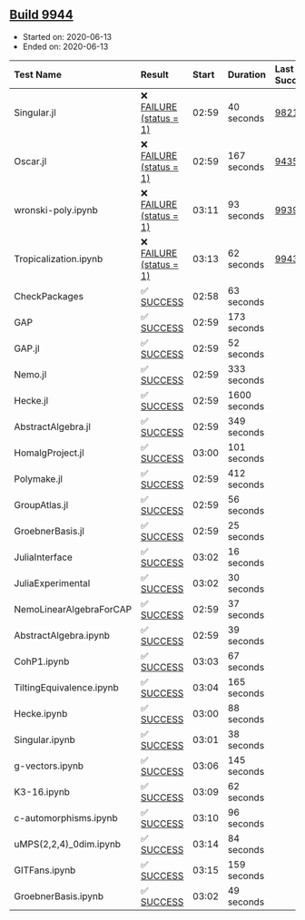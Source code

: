 ## [Build 9944](https://oscarci.mathematik.uni-kl.de/job/oscar/9944/)

* Started on: 2020-06-13
* Ended on: 2020-06-13

| Test Name    | Result | Start | Duration | Last Success | First Failure |
|:-------------|:-------|:------|:---------|:-------------|:--------------|
| Singular.jl | ❌ [FAILURE (status = 1)](https://oscarci.mathematik.uni-kl.de/job/oscar/9944/artifact/logs/build-9944/Singular.jl.log) | 02:59 | 40 seconds | [9821](https://oscarci.mathematik.uni-kl.de/job/oscar/9821/) | [9822](https://oscarci.mathematik.uni-kl.de/job/oscar/9822/) |
| Oscar.jl | ❌ [FAILURE (status = 1)](https://oscarci.mathematik.uni-kl.de/job/oscar/9944/artifact/logs/build-9944/Oscar.jl.log) | 02:59 | 167 seconds | [9435](https://oscarci.mathematik.uni-kl.de/job/oscar/9435/) | [9436](https://oscarci.mathematik.uni-kl.de/job/oscar/9436/) |
| wronski-poly.ipynb | ❌ [FAILURE (status = 1)](https://oscarci.mathematik.uni-kl.de/job/oscar/9944/artifact/logs/build-9944/wronski-poly.ipynb.log) | 03:11 | 93 seconds | [9939](https://oscarci.mathematik.uni-kl.de/job/oscar/9939/) | [9940](https://oscarci.mathematik.uni-kl.de/job/oscar/9940/) |
| Tropicalization.ipynb | ❌ [FAILURE (status = 1)](https://oscarci.mathematik.uni-kl.de/job/oscar/9944/artifact/logs/build-9944/Tropicalization.ipynb.log) | 03:13 | 62 seconds | [9943](https://oscarci.mathematik.uni-kl.de/job/oscar/9943/) | [9944](https://oscarci.mathematik.uni-kl.de/job/oscar/9944/) |
| CheckPackages | ✅ [SUCCESS](https://oscarci.mathematik.uni-kl.de/job/oscar/9944/artifact/logs/build-9944/CheckPackages.log) | 02:58 | 63 seconds |  |  |
| GAP | ✅ [SUCCESS](https://oscarci.mathematik.uni-kl.de/job/oscar/9944/artifact/logs/build-9944/GAP.log) | 02:59 | 173 seconds |  |  |
| GAP.jl | ✅ [SUCCESS](https://oscarci.mathematik.uni-kl.de/job/oscar/9944/artifact/logs/build-9944/GAP.jl.log) | 02:59 | 52 seconds |  |  |
| Nemo.jl | ✅ [SUCCESS](https://oscarci.mathematik.uni-kl.de/job/oscar/9944/artifact/logs/build-9944/Nemo.jl.log) | 02:59 | 333 seconds |  |  |
| Hecke.jl | ✅ [SUCCESS](https://oscarci.mathematik.uni-kl.de/job/oscar/9944/artifact/logs/build-9944/Hecke.jl.log) | 02:59 | 1600 seconds |  |  |
| AbstractAlgebra.jl | ✅ [SUCCESS](https://oscarci.mathematik.uni-kl.de/job/oscar/9944/artifact/logs/build-9944/AbstractAlgebra.jl.log) | 02:59 | 349 seconds |  |  |
| HomalgProject.jl | ✅ [SUCCESS](https://oscarci.mathematik.uni-kl.de/job/oscar/9944/artifact/logs/build-9944/HomalgProject.jl.log) | 03:00 | 101 seconds |  |  |
| Polymake.jl | ✅ [SUCCESS](https://oscarci.mathematik.uni-kl.de/job/oscar/9944/artifact/logs/build-9944/Polymake.jl.log) | 02:59 | 412 seconds |  |  |
| GroupAtlas.jl | ✅ [SUCCESS](https://oscarci.mathematik.uni-kl.de/job/oscar/9944/artifact/logs/build-9944/GroupAtlas.jl.log) | 02:59 | 56 seconds |  |  |
| GroebnerBasis.jl | ✅ [SUCCESS](https://oscarci.mathematik.uni-kl.de/job/oscar/9944/artifact/logs/build-9944/GroebnerBasis.jl.log) | 02:59 | 25 seconds |  |  |
| JuliaInterface | ✅ [SUCCESS](https://oscarci.mathematik.uni-kl.de/job/oscar/9944/artifact/logs/build-9944/JuliaInterface.log) | 03:02 | 16 seconds |  |  |
| JuliaExperimental | ✅ [SUCCESS](https://oscarci.mathematik.uni-kl.de/job/oscar/9944/artifact/logs/build-9944/JuliaExperimental.log) | 03:02 | 30 seconds |  |  |
| NemoLinearAlgebraForCAP | ✅ [SUCCESS](https://oscarci.mathematik.uni-kl.de/job/oscar/9944/artifact/logs/build-9944/NemoLinearAlgebraForCAP.log) | 02:59 | 37 seconds |  |  |
| AbstractAlgebra.ipynb | ✅ [SUCCESS](https://oscarci.mathematik.uni-kl.de/job/oscar/9944/artifact/logs/build-9944/AbstractAlgebra.ipynb.log) | 02:59 | 39 seconds |  |  |
| CohP1.ipynb | ✅ [SUCCESS](https://oscarci.mathematik.uni-kl.de/job/oscar/9944/artifact/logs/build-9944/CohP1.ipynb.log) | 03:03 | 67 seconds |  |  |
| TiltingEquivalence.ipynb | ✅ [SUCCESS](https://oscarci.mathematik.uni-kl.de/job/oscar/9944/artifact/logs/build-9944/TiltingEquivalence.ipynb.log) | 03:04 | 165 seconds |  |  |
| Hecke.ipynb | ✅ [SUCCESS](https://oscarci.mathematik.uni-kl.de/job/oscar/9944/artifact/logs/build-9944/Hecke.ipynb.log) | 03:00 | 88 seconds |  |  |
| Singular.ipynb | ✅ [SUCCESS](https://oscarci.mathematik.uni-kl.de/job/oscar/9944/artifact/logs/build-9944/Singular.ipynb.log) | 03:01 | 38 seconds |  |  |
| g-vectors.ipynb | ✅ [SUCCESS](https://oscarci.mathematik.uni-kl.de/job/oscar/9944/artifact/logs/build-9944/g-vectors.ipynb.log) | 03:06 | 145 seconds |  |  |
| K3-16.ipynb | ✅ [SUCCESS](https://oscarci.mathematik.uni-kl.de/job/oscar/9944/artifact/logs/build-9944/K3-16.ipynb.log) | 03:09 | 62 seconds |  |  |
| c-automorphisms.ipynb | ✅ [SUCCESS](https://oscarci.mathematik.uni-kl.de/job/oscar/9944/artifact/logs/build-9944/c-automorphisms.ipynb.log) | 03:10 | 96 seconds |  |  |
| uMPS(2,2,4)_0dim.ipynb | ✅ [SUCCESS](https://oscarci.mathematik.uni-kl.de/job/oscar/9944/artifact/logs/build-9944/uMPS-2-2-4-_0dim.ipynb.log) | 03:14 | 84 seconds |  |  |
| GITFans.ipynb | ✅ [SUCCESS](https://oscarci.mathematik.uni-kl.de/job/oscar/9944/artifact/logs/build-9944/GITFans.ipynb.log) | 03:15 | 159 seconds |  |  |
| GroebnerBasis.ipynb | ✅ [SUCCESS](https://oscarci.mathematik.uni-kl.de/job/oscar/9944/artifact/logs/build-9944/GroebnerBasis.ipynb.log) | 03:02 | 49 seconds |  |  |
